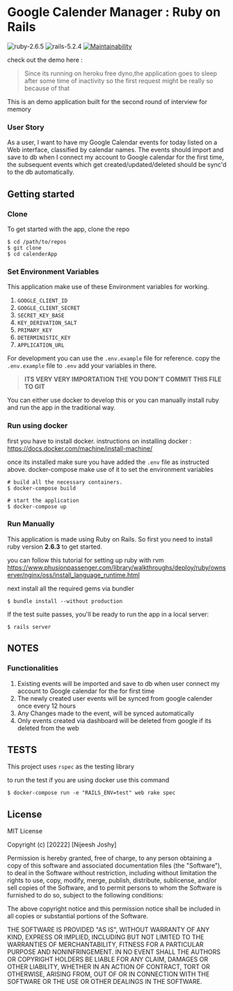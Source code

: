 
# Google Calender Manager : Ruby on Rails
![ruby-2.6.5](https://img.shields.io/badge/Ruby-v2.7.1-green.svg)
![rails-5.2.4](https://img.shields.io/badge/Rails-v7.0.3-brightgreen.svg)
[![Maintainability](https://api.codeclimate.com/v1/badges/b6d8755c5a32fcad1073/maintainability)](https://codeclimate.com/github/nijeesh4all/ShowOffTest/maintainability)

check out the demo here : 
> Since its running on heroku free dyno,the application goes to sleep after some time of inactivity
> so the first request might be really so because of that

This is an demo application built for the second round of interview for memory

### User Story

As a user, I want to have my Google Calendar events for today listed on a Web interface,
classified by calendar names.
The events should import and save to db when I connect my account to Google calendar for the
first time, the subsequent events which get
created/updated/deleted should be sync&#39;d to the db automatically.


## Getting started
### Clone
To get started with the app, clone the repo
```
$ cd /path/to/repos
$ git clone 
$ cd calenderApp
```
### Set Environment Variables

This application make use of these Environment variables for working.

1. `GOOGLE_CLIENT_ID`
2. `GOOGLE_CLIENT_SECRET`
3. `SECRET_KEY_BASE`
4. `KEY_DERIVATION_SALT`
5. `PRIMARY_KEY`
6. `DETERMINISTIC_KEY`
7. `APPLICATION_URL`

For development you can use the `.env.example` file for reference.
copy the `.env.example` file to `.env` add your variables in there.

>**ITS VERY VERY IMPORTATION THE YOU DON'T COMMIT THIS FILE TO GIT**

You can either use docker to develop this or you can manually install ruby and run the app in the traditional way.

### Run using docker

first you have to install docker.
instructions on installing docker : https://docs.docker.com/machine/install-machine/

once its installed make sure you have added the `.env` file as instructed above. docker-compose make use of it to set the environment variables

```
# build all the necessary containers.
$ docker-compose build

# start the application
$ docker-compose up
```

### Run Manually
This application is made using Ruby on Rails. So first you need to install ruby version **2.6.3** to get started.

you can follow this tutorial for setting up ruby with rvm https://www.phusionpassenger.com/library/walkthroughs/deploy/ruby/ownserver/nginx/oss/install_language_runtime.html

next install all the required gems via bundler
```
$ bundle install --without production
```
If the test suite passes, you'll be ready to run the app in a local server:

```
$ rails server
```
## NOTES

### Functionalities
1. Existing events will be imported and save to db when user connect my account to Google calendar for the
   for first time
2. The newly created user events will be synced from google calender once every 12 hours
3. Any Changes made to the event, will be synced automatically
4. Only events created via dashboard will be deleted from google if its deleted from the web

## TESTS
This project uses `rspec` as the testing library

to run the test if you are using docker use this command

```
$ docker-compose run -e "RAILS_ENV=test" web rake spec
```

## License

MIT License

Copyright (c) [20222] [Nijeesh Joshy]

Permission is hereby granted, free of charge, to any person obtaining a copy
of this software and associated documentation files (the "Software"), to deal
in the Software without restriction, including without limitation the rights
to use, copy, modify, merge, publish, distribute, sublicense, and/or sell
copies of the Software, and to permit persons to whom the Software is
furnished to do so, subject to the following conditions:

The above copyright notice and this permission notice shall be included in all
copies or substantial portions of the Software.

THE SOFTWARE IS PROVIDED "AS IS", WITHOUT WARRANTY OF ANY KIND, EXPRESS OR
IMPLIED, INCLUDING BUT NOT LIMITED TO THE WARRANTIES OF MERCHANTABILITY,
FITNESS FOR A PARTICULAR PURPOSE AND NONINFRINGEMENT. IN NO EVENT SHALL THE
AUTHORS OR COPYRIGHT HOLDERS BE LIABLE FOR ANY CLAIM, DAMAGES OR OTHER
LIABILITY, WHETHER IN AN ACTION OF CONTRACT, TORT OR OTHERWISE, ARISING FROM,
OUT OF OR IN CONNECTION WITH THE SOFTWARE OR THE USE OR OTHER DEALINGS IN THE
SOFTWARE.
